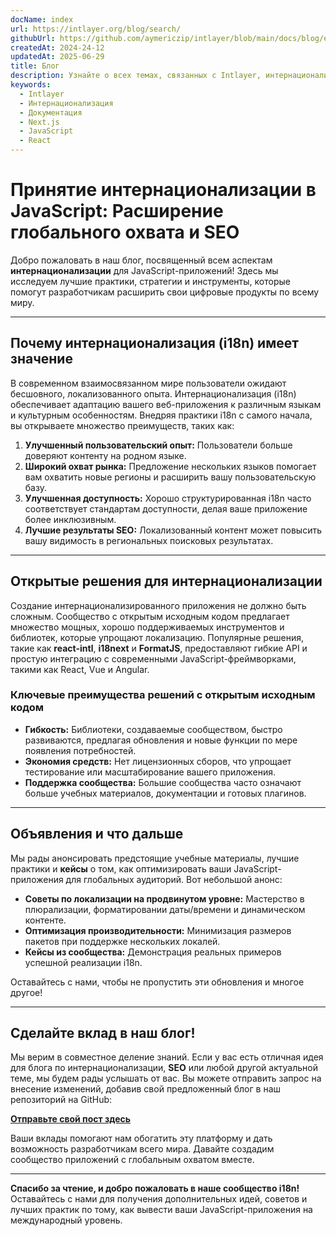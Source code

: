 ```yaml
---
docName: index
url: https://intlayer.org/blog/search/
githubUrl: https://github.com/aymericzip/intlayer/blob/main/docs/blog/en/index.md
createdAt: 2024-24-12
updatedAt: 2025-06-29
title: Блог
description: Узнайте о всех темах, связанных с Intlayer, интернационализацией и другими
keywords:
  - Intlayer
  - Интернационализация
  - Документация
  - Next.js
  - JavaScript
  - React
---
```


# Принятие интернационализации в JavaScript: Расширение глобального охвата и SEO

Добро пожаловать в наш блог, посвященный всем аспектам **интернационализации** для JavaScript-приложений! Здесь мы исследуем лучшие практики, стратегии и инструменты, которые помогут разработчикам расширить свои цифровые продукты по всему миру.

---

## Почему интернационализация (i18n) имеет значение

В современном взаимосвязанном мире пользователи ожидают бесшовного, локализованного опыта. Интернационализация (i18n) обеспечивает адаптацию вашего веб-приложения к различным языкам и культурным особенностям. Внедряя практики i18n с самого начала, вы открываете множество преимуществ, таких как:

1. **Улучшенный пользовательский опыт:** Пользователи больше доверяют контенту на родном языке.
2. **Широкий охват рынка:** Предложение нескольких языков помогает вам охватить новые регионы и расширить вашу пользовательскую базу.
3. **Улучшенная доступность:** Хорошо структурированная i18n часто соответствует стандартам доступности, делая ваше приложение более инклюзивным.
4. **Лучшие результаты SEO:** Локализованный контент может повысить вашу видимость в региональных поисковых результатах.

---

## Открытые решения для интернационализации

Создание интернационализированного приложения не должно быть сложным. Сообщество с открытым исходным кодом предлагает множество мощных, хорошо поддерживаемых инструментов и библиотек, которые упрощают локализацию. Популярные решения, такие как **react-intl**, **i18next** и **FormatJS**, предоставляют гибкие API и простую интеграцию с современными JavaScript-фреймворками, такими как React, Vue и Angular.

### Ключевые преимущества решений с открытым исходным кодом

- **Гибкость:** Библиотеки, создаваемые сообществом, быстро развиваются, предлагая обновления и новые функции по мере появления потребностей.
- **Экономия средств:** Нет лицензионных сборов, что упрощает тестирование или масштабирование вашего приложения.
- **Поддержка сообщества:** Большие сообщества часто означают больше учебных материалов, документации и готовых плагинов.

---

## Объявления и что дальше

Мы рады анонсировать предстоящие учебные материалы, лучшие практики и **кейсы** о том, как оптимизировать ваши JavaScript-приложения для глобальных аудиторий. Вот небольшой анонс:

- **Советы по локализации на продвинутом уровне:** Мастерство в плюрализации, форматировании даты/времени и динамическом контенте.
- **Оптимизация производительности:** Минимизация размеров пакетов при поддержке нескольких локалей.
- **Кейсы из сообщества:** Демонстрация реальных примеров успешной реализации i18n.

Оставайтесь с нами, чтобы не пропустить эти обновления и многое другое!

---

## Сделайте вклад в наш блог!

Мы верим в совместное деление знаний. Если у вас есть отличная идея для блога по интернационализации, **SEO** или любой другой актуальной теме, мы будем рады услышать от вас. Вы можете отправить запрос на внесение изменений, добавив свой предложенный блог в наш репозиторий на GitHub:

[**Отправьте свой пост здесь**](https://github.com/aymericzip/intlayer/blob/main/docs/blog)

Ваши вклады помогают нам обогатить эту платформу и дать возможность разработчикам всего мира. Давайте создадим сообщество приложений с глобальным охватом вместе.

---

**Спасибо за чтение, и добро пожаловать в наше сообщество i18n!** Оставайтесь с нами для получения дополнительных идей, советов и лучших практик по тому, как вывести ваши JavaScript-приложения на международный уровень.
